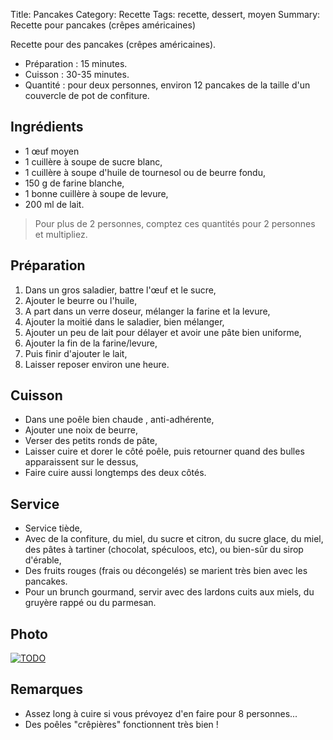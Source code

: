 Title: Pancakes
Category: Recette
Tags: recette, dessert, moyen
Summary: Recette pour pancakes (crêpes américaines)

Recette pour des pancakes (crêpes américaines).

- Préparation : 15 minutes.
- Cuisson : 30-35 minutes.
- Quantité : pour deux personnes, environ 12 pancakes de la taille d'un couvercle de pot de confiture.

## Ingrédients
- 1 œuf moyen
- 1 cuillère à soupe de sucre blanc,
- 1 cuillère à soupe d'huile de tournesol ou de beurre fondu,
- 150 g de farine blanche,
- 1 bonne cuillère à soupe de levure,
- 200 ml de lait.

> Pour plus de 2 personnes, comptez ces quantités pour 2 personnes et multipliez.

## Préparation
1. Dans un gros saladier, battre l'œuf et le sucre,
2. Ajouter le beurre ou l'huile,
3. A part dans un verre doseur, mélanger la farine et la levure,
4. Ajouter la moitié dans le saladier, bien mélanger,
5. Ajouter un peu de lait pour délayer et avoir une pâte bien uniforme,
6. Ajouter la fin de la farine/levure,
7. Puis finir d'ajouter le lait,
8. Laisser reposer environ une heure.

## Cuisson
- Dans une poêle bien chaude <i class="fa fa-thermometer-full" aria-hidden="true"></i>, anti-adhérente,
- Ajouter une noix de beurre,
- Verser des petits ronds de pâte,
- Laisser cuire et dorer le côté poêle, puis retourner quand des bulles apparaissent sur le dessus,
- Faire cuire aussi longtemps des deux côtés.

## Service
- <i class="fa fa-cutlery" aria-hidden="true"></i> Service tiède,
- Avec de la confiture, du miel, du sucre et citron, du sucre glace, du miel, des pâtes à tartiner (chocolat, spéculoos, etc), ou bien-sûr du sirop d'érable,
- Des fruits rouges (frais ou décongelés) se marient très bien avec les pancakes.
- Pour un brunch gourmand, servir avec des lardons cuits aux miels, du gruyère rappé ou du parmesan.

## Photo
[![TODO]({filename}images/blank.png)](#)

## Remarques
- Assez long à cuire si vous prévoyez d'en faire pour 8 personnes...
- Des poêles "crêpières" fonctionnent très bien !

